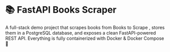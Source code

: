 # 📚 FastAPI Books Scraper

A full-stack demo project that scrapes books from Books to Scrape
, stores them in a PostgreSQL database, and exposes a clean FastAPI-powered REST API.
Everything is fully containerized with Docker & Docker Compose 🚀

